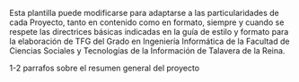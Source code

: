Esta plantilla puede modificarse para adaptarse a las particularidades de cada Proyecto, tanto en contenido como en formato, siempre y cuando se respete las directrices básicas indicadas en la guía de estilo y formato para la elaboración de TFG del Grado en Ingeniería Informática de la Facultad de Ciencias Sociales y Tecnologías de la Información de Talavera de la Reina.

1-2 parrafos sobre el resumen general del proyecto